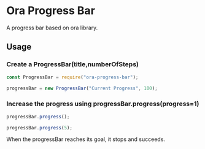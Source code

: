 # Ora Progress Bar

A progress bar based on ora library.

## Usage

### Create a ProgressBar(title,numberOfSteps)

```javascript
const ProgressBar = require("ora-progress-bar");

progressBar = new ProgressBar("Current Progress", 100);
```

### Increase the progress using progressBar.progress(progress=1)

```javascript
progressBar.progress();

progressBar.progress(5);
```

When the progressBar reaches its goal, it stops and succeeds.
